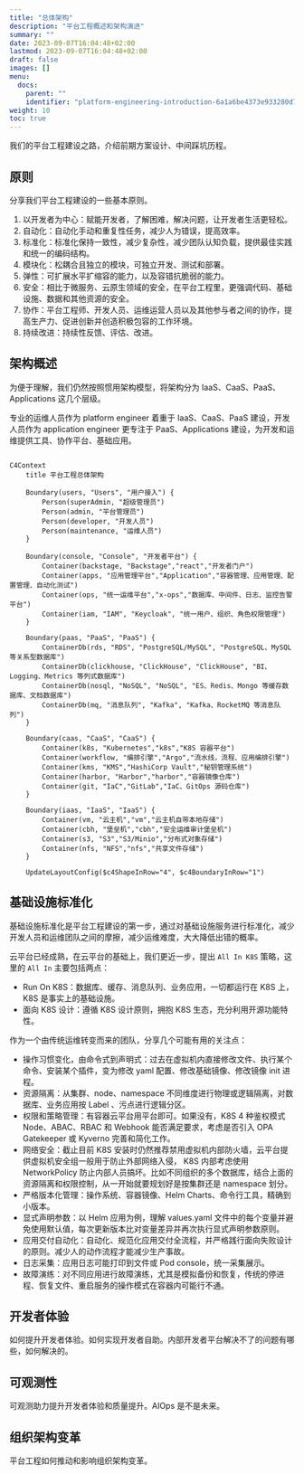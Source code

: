 ```yaml
---
title: "总体架构"
description: "平台工程概述和架构演进"
summary: ""
date: 2023-09-07T16:04:48+02:00
lastmod: 2023-09-07T16:04:48+02:00
draft: false
images: []
menu:
  docs:
    parent: ""
    identifier: "platform-engineering-introduction-6a1a6be4373e933280d78ea53de6158e"
weight: 10
toc: true
---
```


我们的平台工程建设之路，介绍前期方案设计、中间踩坑历程。

## 原则

分享我们平台工程建设的一些基本原则。

1. 以开发者为中心：赋能开发者，了解困难，解决问题，让开发者生活更轻松。
2. 自动化：自动化手动和重复性任务，减少人为错误，提高效率。
3. 标准化：标准化保持一致性，减少复杂性，减少团队认知负载，提供最佳实践和统一的编码结构。
4. 模块化：松耦合且独立的模块，可独立开发、测试和部署。
5. 弹性：可扩展水平扩缩容的能力，以及容错抗脆弱的能力。
6. 安全：相比于微服务、云原生领域的安全，在平台工程里，更强调代码、基础设施、数据和其他资源的安全。
7. 协作：平台工程师、开发人员、运维运营人员以及其他参与者之间的协作，提高生产力、促进创新并创造积极包容的工作环境。
8. 持续改进：持续性反馈、评估、改进。

## 架构概述

为便于理解，我们仍然按照惯用架构模型，将架构分为 IaaS、CaaS、PaaS、Applications 这几个层级。

专业的运维人员作为 platform engineer 着重于 IaaS、CaaS、PaaS 建设，开发人员作为 application engineer 更专注于 PaaS、Applications 建设，为开发和运维提供工具、协作平台、基础应用。

```mermaid

C4Context
    title 平台工程总体架构

    Boundary(users, "Users", "用户接入") {
        Person(superAdmin, "超级管理员")
        Person(admin, "平台管理员")
        Person(developer, "开发人员")
        Person(maintenance, "运维人员")
    }

    Boundary(console, "Console", "开发者平台") {
        Container(backstage, "Backstage","react","开发者门户")
        Container(apps, "应用管理平台","Application","容器管理、应用管理、配置管理、自动化测试")
        Container(ops, "统一运维平台","x-ops","数据库、中间件、日志、监控告警平台")
        Container(iam, "IAM", "Keycloak", "统一用户、组织、角色权限管理")
    }
    
    Boundary(paas, "PaaS", "PaaS") {
        ContainerDb(rds, "RDS", "PostgreSQL/MySQL", "PostgreSQL、MySQL 等关系型数据库")
        ContainerDb(clickhouse, "ClickHouse", "ClickHouse", "BI、Logging、Metrics 等列式数据库")
        ContainerDb(nosql, "NoSQL", "NoSQL", "ES、Redis、Mongo 等缓存数据库、文档数据库")
        ContainerDb(mq, "消息队列", "Kafka", "Kafka、RocketMQ 等消息队列")
    }

    Boundary(caas, "CaaS", "CaaS") {
        Container(k8s, "Kubernetes","k8s","K8S 容器平台")
        Container(workflow, "编排引擎","Argo","流水线，流程、应用编排引擎")
        Container(kms, "KMS","HashiCorp Vault","秘钥管理系统")
        Container(harbor, "Harbor","harbor","容器镜像仓库")
        Container(git, "IaC","GitLab","IaC、GitOps 源码仓库")
    }
    
    Boundary(iaas, "IaaS", "IaaS") {
        Container(vm, "云主机","vm","云主机自带本地存储")
        Container(cbh, "堡垒机","cbh","安全运维审计堡垒机")
        Container(s3, "S3","S3/Minio","分布式对象存储")
        Container(nfs, "NFS","nfs","共享文件存储")
    }

    UpdateLayoutConfig($c4ShapeInRow="4", $c4BoundaryInRow="1")

```

## 基础设施标准化

基础设施标准化是平台工程建设的第一步，通过对基础设施服务进行标准化，减少开发人员和运维团队之间的摩擦，减少运维难度，大大降低出错的概率。

云平台已经成熟，在云平台的基础上，我们更近一步，提出 `All In K8S` 策略，这里的 `All In` 主要包括两点：

- Run On K8S：数据库、缓存、消息队列、业务应用，一切都运行在 K8S 上，K8S 是事实上的基础设施。
- 面向 K8S 设计：遵循 K8S 设计原则，拥抱 K8S 生态，充分利用开源功能特性。

作为一个由传统运维转变而来的团队，分享几个可能有用的关注点：

- 操作习惯变化，由命令式到声明式：过去在虚拟机内直接修改文件、执行某个命令、安装某个插件，变为修改 yaml 配置、修改基础镜像、修改镜像 init 进程。
- 资源隔离：从集群、node、namespace 不同维度进行物理或逻辑隔离，对数据库、业务应用按 Label 、污点进行逻辑分区。
- 权限和策略管理：有容器云平台用平台即可。如果没有，K8S 4 种鉴权模式 Node、ABAC、RBAC 和 Webhook 能否满足要求，考虑是否引入 OPA Gatekeeper 或 Kyverno 完善和简化工作。
- 网络安全：截止目前 K8S 安装时仍然推荐禁用虚拟机内部防火墙，云平台提供虚拟机安全组一般用于防止外部网络入侵， K8S 内部考虑使用 NetworkPolicy 防止内部人员搞坏。比如不同组织的多个数据库，结合上面的资源隔离和权限控制，从一开始就要规划好是按集群还是 namespace 划分。
- 严格版本化管理：操作系统、容器镜像、Helm Charts、命令行工具，精确到小版本。
- 显式声明参数：以 Helm 应用为例，理解 values.yaml 文件中的每个变量并避免使用默认值，每次更新版本比对变量差异并再次执行显式声明参数原则。
- 应用交付自动化：自动化、规范化应用交付全流程，并严格践行面向失败设计的原则。减少人的动作流程才能减少生产事故。
- 日志采集：应用日志可能打印到文件或 Pod console，统一采集展示。
- 故障演练：对不同应用进行故障演练，尤其是模拟备份和恢复，传统的停进程、恢复文件、重启服务的操作模式在容器内可能行不通。

## 开发者体验

如何提升开发者体验。如何实现开发者自助。内部开发者平台解决不了的问题有哪些，如何解决的。

## 可观测性

可观测助力提升开发者体验和质量提升。AIOps 是不是未来。

## 组织架构变革

平台工程如何推动和影响组织架构变革。
